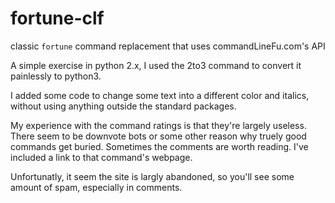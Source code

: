 # fortune-clf
classic `fortune` command replacement that uses commandLineFu.com's API

A simple exercise in python 2.x, I used the 2to3 command to convert it painlessly to python3.

I added some code to change some text into a different color and italics, without using anything outside the standard packages.

My experience with the command ratings is that they're largely useless. There seem to be downvote bots or some other reason why truely good commands get buried. Sometimes the comments are worth reading. I've included a link to that command's webpage.

Unfortunatly, it seem the site is largly abandoned, so you'll see some amount of spam, especially in comments.
